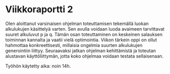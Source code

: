 # Viikkoraportti 2
Olen aloittanut varsinaisen ohjelman toteuttamisen tekemällä luokan alkulukujen käsittelyä varten. Sen avulla voidaan luoda avaimeen tarvittavat suuret alkuluvut p ja q. Tämän osan toteuttaminen on keskeinen salauksen toiminnan kannalta ja vaatii vielä optimointia. Viikon tärkein oppi on ollut hahmottaa konkreettisesti, millaisia ongelmia suurten alkulukujen generointiin liittyy. Seuraavaksi jatkan ohjelman kehittämistä ja toteutan alustavan käyttöliittymän, jotta koko ohjelmaa voidaan testata sellaisenaan. 

Työhön käytetty aika: noin 14h.